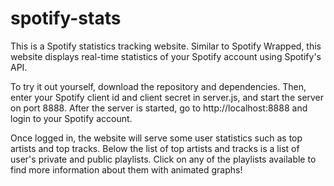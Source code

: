 # spotify-stats

This is a Spotify statistics tracking website. Similar to Spotify Wrapped, this website displays real-time statistics of your Spotify account using Spotify's API.

To try it out yourself, download the repository and dependencies. Then, enter your Spotify client id and client secret in server.js, and start the server on port 8888. After the server is started, go to http://localhost:8888 and login to your Spotify account.

Once logged in, the website will serve some user statistics such as top artists and top tracks. Below the list of top artists and tracks is a list of user's private and public playlists. Click on any of the playlists available to find more information about them with animated graphs!
